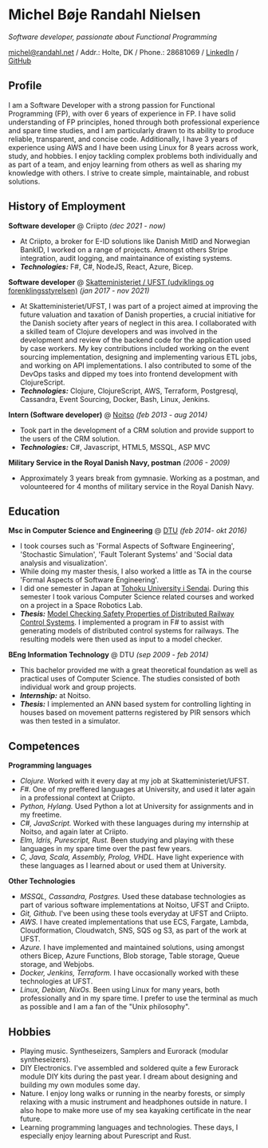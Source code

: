 # Michel Bøje Randahl Nielsen

_Software developer, passionate about Functional Programming_

michel@randahl.net / Addr.: Holte, DK / Phone.: 28681069 / [LinkedIn](www.linkedin.com/in/michel-randahl) / [GitHub](https://github.com/michelrandahl)

## Profile
I am a Software Developer with a strong passion for Functional Programming (FP), with over 6 years of experience in FP. I have solid understanding of FP principles, honed through both professional experience and spare time studies, and I am particularly drawn to its ability to produce reliable, transparent, and concise code.
Additionally, I have 3 years of experience using AWS and I have been using Linux for 8 years across work, study, and hobbies. I enjoy tackling complex problems both individually and as part of a team, and enjoy learning from others as well as sharing my knowledge with others. I strive to create simple, maintainable, and robust solutions.

## History of Employment
**Software developer** @ Criipto _(dec 2021 - now)_
- At Criipto, a broker for E-ID solutions like Danish MitID and Norwegian BankID, I worked on a range of projects. Amongst others Stripe integration, audit logging, and maintainance of existing systems.
- **_Technologies:_** F#, C#, NodeJS, React, Azure, Bicep.

**Software developer** @ [Skatteministeriet / UFST (udviklings og forenklingsstyrelsen)](https://www.ufst.dk/) _(jan 2017 - nov 2021)_
- At Skatteministeriet/UFST, I was part of a project aimed at improving the future valuation and taxation of Danish properties, a crucial initiative for the Danish society after years of neglect in this area. I collaborated with a skilled team of Clojure developers and was involved in the development and review of the backend code for the application used by case workers. My key contributions included working on the event sourcing implementation, designing and implementing various ETL jobs, and working on API implementations. I also contributed to some of the DevOps tasks and dipped my toes into frontend development with ClojureScript.
- **_Technologies:_** Clojure, ClojureScript, AWS, Terraform, Postgresql, Cassandra, Event Sourcing, Docker, Bash, Linux, Jenkins.

**Intern (Software developer)** @ [Noitso](https://www.noitso.dk/) _(feb 2013 - aug 2014)_
- Took part in the development of a CRM solution and provide support to the users of the CRM solution.
- **_Technologies:_** C#, Javascript, HTML5, MSSQL, ASP MVC

**Military Service in the Royal Danish Navy, postman** _(2006 - 2009)_
- Approximately 3 years break from gymnasie. Working as a postman, and volounteered for 4 months of military service in the Royal Danish Navy.

## Education

**Msc in Computer Science and Engineering** @ [DTU](https://www.dtu.dk/english/education/msc/programmes/computer_science_and_engineering) _(feb 2014- okt 2016)_
- I took courses such as 'Formal Aspects of Software Engineering', 'Stochastic Simulation', 'Fault Tolerant Systems' and 'Social data analysis and visualization'.
- While doing my master thesis, I also worked a little as TA in the course 'Formal Aspects of Software Engineering'.
- I did one semester in Japan at [Tohoku University i Sendai](https://www.eng.tohoku.ac.jp/english/). During this semester I took various Computer Science related courses and worked on a project in a Space Robotics Lab.
- **_Thesis:_** [Model Checking Safety Properties of Distributed Railway Control Systems](http://www2.imm.dtu.dk/pubdb/edoc/imm6955.pdf). I implemented a program in F# to assist with generating models of distributed control systems for railways. The resulting models were then used as input to a model checker.

**BEng Information Technology** @ DTU _(sep 2009 - feb 2014)_
- This bachelor provided me with a great theoretical foundation as well as practical uses of Computer Science. The studies consisted of both individual work and group projects.
- **_Internship:_** at Noitso.
- **_Thesis:_** I implemented an ANN based system for controlling lighting in houses based on movement patterns registered by PIR sensors which was then tested in a simulator.

## Competences
**Programming languages**
- *Clojure.* Worked with it every day at my job at Skatteministeriet/UFST.
- *F#.* One of my preffered languages at University, and used it later again in a professional context at Criipto.
- *Python, Hylang.* Used Python a lot at University for assignments and in my freetime.
- *C#, JavaScript.* Worked with these languages during my internship at Noitso, and again later at Criipto.
- *Elm, Idris, Purescript, Rust.* Been studying and playing with these languages in my spare time over the past few years.
- *C, Java, Scala, Assembly, Prolog, VHDL.* Have light experience with these languages as I learned about or used them at University.

**Other Technologies**
- *MSSQL, Cassandra, Postgres.* Used these database technologies as part of various software implementations at Noitso, UFST and Criipto.
- *Git, Github.* I've been using these tools everyday at UFST and Criipto.
- *AWS.* I have created implementations that use ECS, Fargate, Lambda, Cloudformation, Cloudwatch, SNS, SQS og S3, as part of the work at UFST.
- *Azure.* I have implemented and maintained solutions, using amongst others Bicep, Azure Functions, Blob storage, Table storage, Queue storage, and Webjobs.
- *Docker, Jenkins, Terraform.* I have occasionally worked with these technologies at UFST.
- *Linux, Debian, NixOs.* Been using Linux for many years, both professionally and in my spare time. I prefer to use the terminal as much as possible and I am a fan of the "Unix philosophy".

## Hobbies
- Playing music. Syntheseizers, Samplers and Eurorack (modular syntheseizers).
- DIY Electronics. I've assembled and soldered quite a few Eurorack module DIY kits during the past year. I dream about designing and building my own modules some day.
- Nature. I enjoy long walks or running in the nearby forests, or simply relaxing with a music instrument and headphones outside in nature. I also hope to make more use of my sea kayaking certificate in the near future.
- Learning programming languages and technologies. These days, I especially enjoy learning about Purescript and Rust.
